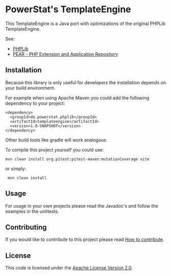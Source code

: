 # PowerStat's TemplateEngine

This TemplateEngine is a Java port with optimizations of the original PHPLib TemplateEngine.

See:

* [PHPLib](https://sourceforge.net/projects/phplib/)
* [PEAR - PHP Extension and Application Repository](https://pear.php.net/package/HTML_Template_PHPLIB)

## Installation

Because this library is only useful for developers the installation depends on your build environment.

For example when using Apache Maven you could add the following dependency to your project:

    <dependency>
      <groupId>de.powerstat.phplib</groupId>
      <artifactId>templateengine</artifactId>
      <version>1.0-SNAPSHOT</version>
    </dependency>

Other build tools like gradle will work analogous.

To compile this project yourself you could use:

    mvn clean install org.pitest:pitest-maven:mutationCoverage site
    
or simply:

     mvn clean install

## Usage

For usage in your own projects please read the Javadoc's and follow the examples in the unittests.

## Contributing

If you would like to contribute to this project please read [How to contribute](CONTRIBUTING.md).

## License

This code is licensed under the [Apache License Version 2.0](LICENSE.md).
